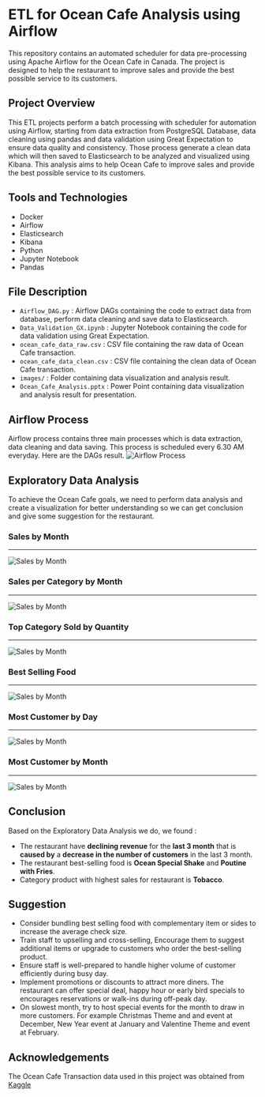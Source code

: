 # ETL for Ocean Cafe Analysis using Airflow
This repository contains an automated scheduler for data pre-processing using Apache Airflow for the Ocean Cafe in Canada. The project is designed to help the restaurant to improve sales and provide the best possible service to its customers.


## Project Overview
This ETL projects perform a batch processing with scheduler for automation using Airflow, starting from data extraction from PostgreSQL Database, data cleaning using pandas and data validation using Great Expectation to ensure data quality and consistency. Those process generate a clean data which will then saved to Elasticsearch to be analyzed and visualized using Kibana. This analysis aims to help Ocean Cafe to improve sales and provide the best possible service to its customers.

## Tools and Technologies
- Docker
- Airflow
- Elasticsearch
- Kibana
- Python
- Jupyter Notebook
- Pandas

## File Description
- `Airflow_DAG.py` : Airflow DAGs containing the code to extract data from database, perform data cleaning and save data to Elasticsearch.
- `Data_Validation_GX.ipynb` : Jupyter Notebook containing the code for data validation using Great Expectation.
- `ocean_cafe_data_raw.csv` : CSV file containing the raw data of Ocean Cafe transaction.
- `ocean_cafe_data_clean.csv` : CSV file containing the clean data of Ocean Cafe transaction.
- `images/` : Folder containing data visualization and analysis result.
- `Ocean_Cafe_Analysis.pptx` : Power Point containing data visualization and analysis result for presentation.

## Airflow Process
Airflow process contains three main processes which is data extraction, data cleaning and data saving. This process is scheduled every 6.30 AM everyday. Here are the DAGs result.
![Airflow Process](./images/airflow_process.png)

## Exploratory Data Analysis
To achieve the Ocean Cafe goals, we need to perform data analysis and create a visualization for better understanding so we can get conclusion and give some suggestion for the restaurant.

### Sales by Month
---
![Sales by Month](./images/plot_01.png)

### Sales per Category by Month
---
![Sales by Month](./images/plot_02.png)

### Top Category Sold by Quantity
---
![Sales by Month](./images/plot_03.png)

### Best Selling Food
---
![Sales by Month](./images/plot_04.png)

### Most Customer by Day
---
![Sales by Month](./images/plot_05.png)

### Most Customer by Month
---
![Sales by Month](./images/plot_06.png)

## Conclusion
Based on the Exploratory Data Analysis we do, we found :
- The restaurant have **declining revenue** for the **last 3 month** that is **caused by** a **decrease in the number of customers** in the last 3 month. 
- The restaurant best-selling food is **Ocean Special Shake** and **Poutine with Fries**.
- Category product with highest sales for restaurant is **Tobacco**.

## Suggestion
- Consider bundling best selling food with complementary item or sides to increase the average check size.
- Train staff to upselling and cross-selling, Encourage them to suggest additional items or upgrade to customers who order the best-selling product.
- Ensure staff is well-prepared to handle higher volume of customer efficiently during busy day.
- Implement promotions or discounts to attract more diners. The restaurant can offer special deal, happy hour or early bird specials to encourages reservations or walk-ins during off-peak day.
- On slowest month, try to host special events for the month to draw in more customers. For example Christmas Theme and and event at December, New Year event at January and Valentine Theme and event at February.

## Acknowledgements
The Ocean Cafe Transaction data used in this project was obtained from [Kaggle](https://www.kaggle.com/datasets/gladinvarghese/cafeocean)
